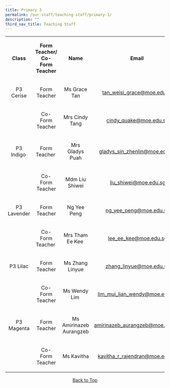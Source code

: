 ```yaml
---
title: Primary 3
permalink: /our-staff/teaching-staff/primary-3/
description: ""
third_nav_title: Teaching Staff
---
```

<table>
<tbody>
<tr>
<td style="text-align: center;">
<p><strong>Class </strong></p>
</td>
<td style="text-align: center;">
<p><strong>Form Teacher/ Co-Form Teacher</strong></p>
</td>
<td style="text-align: center;">
<p><strong>Name</strong></p>
</td>
<td style="text-align: center;">
<p><strong>Email&nbsp;</strong></p>
</td>
</tr>
<tr>
<td style="text-align: center;">
<p>P3 Cerise</p>
</td>
<td style="text-align: center;">
<p>Form Teacher</p>
</td>
<td style="text-align: center;">
<p>Ms Grace Tan</p>
</td>
<td style="text-align: center;">
<p><a href="mailto:tan_weisi_grace@moe.edu.sg" target="">tan_weisi_grace@moe.edu.sg</a></p>
</td>
</tr>
<tr>
<td style="text-align: center;">&nbsp;</td>
<td style="text-align: center;">
<p>Co-Form Teacher</p>
</td>
<td style="text-align: center;">
<p>Mrs Cindy Tang</p>
</td>
<td style="text-align: center;">
<p><a href="mailto:cindy_quake@moe.edu.sg" target="">cindy_quake@moe.edu.sg</a></p>
</td>
</tr>
<tr>
<td style="text-align: center;">
<p>P3 Indigo&nbsp;</p>
</td>
<td style="text-align: center;">
<p>Form Teacher&nbsp;</p>
</td>
<td style="text-align: center;">
<p>Mrs Gladys Puah</p>
</td>
<td style="text-align: center;">
<p><a href="mailto:gladys_sin_zhenlin@moe.edu.sg" target="">gladys_sin_zhenlin@moe.edu.sg</a></p>
</td>
</tr>
<tr>
<td style="text-align: center;">&nbsp;</td>
<td style="text-align: center;">
<p>Co-Form Teacher</p>
</td>
<td style="text-align: center;">
<p>Mdm Liu Shiwei</p>
</td>
<td style="text-align: center;">
<p><a href="mailto:liu_shiwei@moe.edu.sg" target="">liu_shiwei@moe.edu.sg</a></p>
</td>
</tr>
<tr>
<td style="text-align: center;">
<p>P3 Lavender</p>
</td>
<td style="text-align: center;">
<p>Form Teacher</p>
</td>
<td style="text-align: center;">
<p>Ng Yee Peng</p>
</td>
<td style="text-align: center;">
<p><a href="mailto:ng_yee_peng@moe.edu.sg" target="">ng_yee_peng@moe.edu.sg</a></p>
</td>
</tr>
<tr>
<td style="text-align: center;">&nbsp;</td>
<td style="text-align: center;">
<p>Co-Form Teacher<strong>&nbsp;<br /></strong></p>
</td>
<td style="text-align: center;">
<p>Mrs Tham Ee Kee&nbsp;</p>
</td>
<td style="text-align: center;">
<p><a href="mailto:lee_ee_kee@moe.edu.sg" target="">lee_ee_kee@moe.edu.sg</a></p>
</td>
</tr>
<tr>
<td style="text-align: center;">
<p>P3 Lilac</p>
</td>
<td style="text-align: center;">
<p>Form Teacher</p>
</td>
<td style="text-align: center;">
<p>Ms Zhang Linyue</p>
</td>
<td style="text-align: center;">
<p><a href="mailto:zhang_linyue@moe.edu.sg" target="">zhang_linyue@moe.edu.sg</a></p>
</td>
</tr>
<tr>
<td style="text-align: center;">&nbsp;</td>
<td style="text-align: center;">
<p>Co-Form Teacher</p>
</td>
<td style="text-align: center;">
<p>Ms Wendy Lim&nbsp;</p>
</td>
<td style="text-align: center;">
<p><a href="mailto:lim_mui_lian_wendy@moe.edu.sg" target="">lim_mui_lian_wendy@moe.edu.sg</a></p>
</td>
</tr>
<tr>
<td style="text-align: center;">
<p>P3 Magenta</p>
</td>
<td style="text-align: center;">
<p>Form Teacher</p>
</td>
<td style="text-align: center;">
<p>Ms Amirinazeb Aurangzeb</p>
</td>
<td style="text-align: center;">
<p><a href="mailto:amirinazeb_aurangzeb@moe.edu.sg" target="">amirinazeb_aurangzeb@moe.edu.sg</a></p>
</td>
</tr>
<tr>
<td style="text-align: center;">&nbsp;</td>
<td style="text-align: center;">
<p>Co-Form Teacher</p>
</td>
<td style="text-align: center;">
<p>Ms Kavitha</p>
</td>
<td style="text-align: center;">
<p><a href="mailto:kavitha_r_rajendran@moe.edu.sg" target="">kavitha_r_rajendran@moe.edu.sg</a></p>
</td>
</tr>
</tbody>
</table>
<p style="text-align: center;"><a href="https://chijkellock.moe.edu.sg/our-staff/teaching-staff/primary-3#lo_main">Back to Top</a></p>
